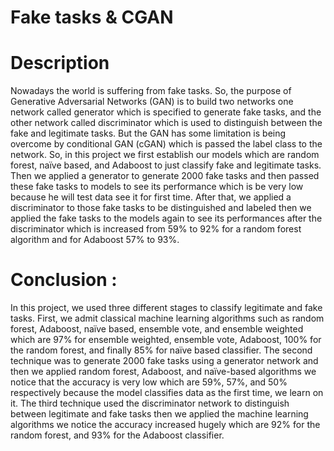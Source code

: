 # Fake tasks & CGAN

# Description
Nowadays the world is suffering from fake tasks. So, the purpose of Generative 
Adversarial Networks (GAN) is to build two networks one network called 
generator which is specified to generate fake tasks, and the other network called 
discriminator which is used to distinguish between the fake and legitimate tasks. 
But the GAN has some limitation is being overcome by conditional GAN (cGAN) 
which is passed the label class to the network. So, in this project we first establish 
our models which are random forest, naïve based, and Adaboost to just classify 
fake and legitimate tasks. Then we applied a generator to generate 2000 fake tasks 
and then passed these fake tasks to models to see its performance which is be very 
low because he will test data see it for first time. After that, we applied a 
discriminator to those fake tasks to be distinguished and labeled then we applied 
the fake tasks to the models again to see its performances after the discriminator 
which is increased from 59% to 92% for a random forest algorithm and for 
Adaboost 57% to 93%.



   
# Conclusion :

In this project, we used three different stages to classify legitimate and fake tasks. 
First, we admit classical machine learning algorithms such as random forest, 
Adaboost, naïve based, ensemble vote, and ensemble weighted which are 97% for 
ensemble weighted, ensemble vote, Adaboost, 100% for the random forest, and 
finally 85% for naïve based classifier. The second technique was to generate 2000 
fake tasks using a generator network and then we applied random forest, 
Adaboost, and naïve-based algorithms we notice that the accuracy is very low 
which are 59%, 57%, and 50% respectively because the model classifies data as 
the first time, we learn on it. The third technique used the discriminator network 
to distinguish between legitimate and fake tasks then we applied the machine 
learning algorithms we notice the accuracy increased hugely which are 92% for 
the random forest, and 93% for the Adaboost classifier. 
